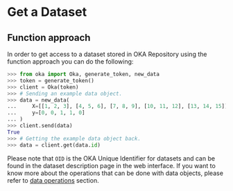 # Get a Dataset

## Function approach

In order to get access to a dataset stored in OKA Repository using the function approach you can do the following:

```python
>>> from oka import Oka, generate_token, new_data
>>> token = generate_token()
>>> client = Oka(token)
>>> # Sending an example data object.
>>> data = new_data(
...     X=[[1, 2, 3], [4, 5, 6], [7, 8, 9], [10, 11, 12], [13, 14, 15]],
...     y=[0, 0, 1, 1, 0]
... )
>>> client.send(data)
True
>>> # Getting the example data object back.
>>> data = client.get(data.id)
```

Please note that `OID` is the OKA Unique Identifier for datasets and can be found in the dataset description page in the web interface. If you want to know more about the operations that can be done with data objects, please refer to [data operations](../data_operations/index.md) section.
